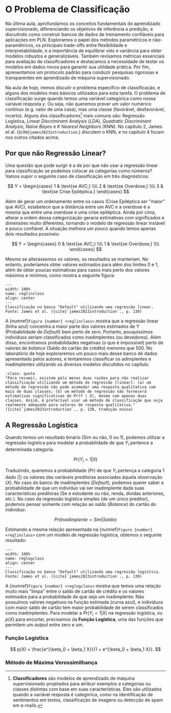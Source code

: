 # O Problema de Classificação

Na última aula, aprofundamos os conceitos fundamentais do aprendizado supervisionado, diferenciando os objetivos de inferência e predição, e discutindo como construir bancos de dados de treinamento confiáveis para aplicações em PLN. Exploramos o papel dos métodos paramétricos e não-paramétricos, os principais trade-offs entre flexibilidade e interpretabilidade, e a importância de equilibrar viés e variância para obter modelos robustos e generalizáveis. Também revisamos métricas essenciais para avaliação de classificadores e destacamos a necessidade de testar os modelos em dados novos para garantir sua utilidade prática. Por fim, apresentamos um protocolo padrão para conduzir pesquisas rigorosas e transparentes em aprendizado de máquina supervisionado.

Na aula de hoje, iremos discutir o problema específico de classificação, e alguns dos modelos mais básicos utilizados para esta tarefa. O problema de classificação surge quando temos uma variável categórica como nossa variável resposta $y$. Ou seja, não queremos prever um valor numérico contínuo (e.g. valor de uma casa), mas uma classe (favorável, desfavorável, incerto). Alguns dos classificadores[^1] mais comuns são: Regressão Logística, *Linear Discriminant Analysis* (*LDA*), *Quadratic Discriminant Analysis*, *Naive Bayes* e *K Nearest Neighbors* (KNN). No capítulo 2, James et al. ({cite}`james2023introduction`.) discutem o KNN, e no capítulo 4 focam nos outros citados acima.


## Por que não Regressão Linear?


Uma questão que pode surgir é a de por que não usar a regressão linear para classificação se podemos colocar as categorias como números? Vamos supor o seguinte caso de classificação em três diagnósticos:

$$
Y =
\begin{cases}
  1 & \text{se AVC;} \\\\
  2 & \text{se Overdose;} \\\\
  3 & \text{se Crise Epiléptica.}
\end{cases}
$$

Além de gerar um ordenamento entre os casos (Crise Epiléptica ser "maior" que AVC), estabelece que a distância entre um AVC e a overdose é a mesma que entre uma overdose e uma crise epiléptica. Ainda por cima, alterar a ordem dessa categorização geraria estimativas com significados e dimensões muito diferentes, tornando o modelo de regressão linear instável e pouco confiável. A situação melhora um pouco quando temos apenas dois resultados possíveis:


$$
Y =
\begin{cases}
  0 & \text{se AVC;} \\\\
  1 & \text{se Overdose;} \\\\
\end{cases}
$$

Mesmo se alterássemos os valores, os resultados se manteriam. No entanto, poderíamos obter valores estimados para além dos limites 0 e 1, além de obter poucas estimativas para casos mais perto dos valores máximos e mínimos, como mostra a seguinte figura:


```{figure} ../aula6/images/fig4.2.a.png
---
width: 100%
name: reglinclass
align: center
---
Classificação no banco "Default" utilizando uma regressão linear. Fonte: James et al. ({cite}`james2023introduction`., p. 139)
```

A {numref}`Figura {number} <reglinclass>` mostra que a regressão linear (linha azul) concentra a maior parte dos valores estimados de Y (Probabilidade de *Default*) bem perto de zero. Portanto, pouquíssimos indivíduos seriam classificados como inadimplentes (ou devedores). Além disso, encontramos probabilidades negativas (o que é impossível) perto de valores de *balance* (Saldo do cartão de crédito) menores que 500. No laboratório de hoje exploraremos um pouco mais desse banco de dados apresentado pelos autores, e tentaremos classificar os adimplentes e inadimplentes utilizando os diversos modelos discutidos no capítulo.

```{admonition} 💬 Com a palavra, os autores:
:class: quote
"Para resumir, existem pelo menos duas razões para não realizar classificação utilizando um método de regressão [linear]: (a) um método de regressão não pode acomodar uma resposta qualitativa com mais de duas classes; (b) um método de regressão não fornecerá estimativas significativas de Pr(Y | X), mesmo com apenas duas classes. Assim, é preferível usar um método de classificação que seja realmente adequado para valores de resposta qualitativa."
({cite}`james2023introduction`., p. 138, tradução nossa)
```

## A Regressão Logística

Quando temos um resultado binário (Sim ou não, 0 ou 1), podemos utilizar a regressão logística para modelar a probabilidade de que $Y_i$ pertence a determinada categoria.

$$
Pr(Y_i = 1 | X)
$$

Traduzindo, queremos a probabilidade ($Pr$) de que $Y_i$ pertença a categoria 1 dado ($|$) os valores das variáveis preditoras associadas àquela observação ($X$). No caso do banco de inadimplentes (*Default*), podemos querer saber a probabilidade de que um indivíduo vai ser inadimplente dada suas características preditoras (Se é estudante ou não, renda, dívidas anteriores, etc.). No caso da regressão logística simples (de um único preditor), podemos pensar somente com relação ao saldo (*Balance*) do cartão do indivíduo:


$$
Pr(Inadimplente = Sim | Saldo)
$$

Estimando a mesma relação apresentada na {numref}`Figura {number} <reglinclass>` com um modelo de regressão logística, obtemos o seguinte resultado:

```{figure} ../aula6/images/fig4.2.b.png
---
width: 100%
name: reglogclass
align: center
---
Classificação no banco "Default" utilizando uma regressão logística. Fonte: James et al. ({cite}`james2023introduction`., p. 139)
```

A {numref}`Figura {number} <reglogclass>` mostra que temos uma relação muito mais "limpa" entre o saldo de cartão de crédito e os valores estimados para a probabilidade de que seja um inadimplente: Não possuímos valores negativos na função estimada (curva azul), e indivíduos com maior saldo de cartão tem maior probabilidade de serem classificados como inadimplentes. Para modelar a $Pr(Y_i = 1 | X)$ na regressão logística, ou $p(X)$ para encurtar, precisamos da **Função Logística**, uma das funções que permitem um *output* entre zero e um.


### Função Logística


$$
p(X) = \frac{e^{\beta_0 + \beta_1 X}}{1 + e^{\beta_0 + \beta_1 X}}.
$$



### Método de Máxima Verossimilhança




[^1]: **Classificadores** são modelos de aprendizado de máquina supervisionado projetados para atribuir exemplos a categorias ou classes distintas com base em suas características. Eles são utilizados quando a variável resposta é categórica, como na identificação de sentimentos em textos, classificação de imagens ou detecção de spam em e-mails.